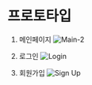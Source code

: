 

# 프로토타입

1. 메인페이지
![Main-2](https://user-images.githubusercontent.com/71305852/113148304-abb7ba00-926c-11eb-972f-7d987bce95b7.png)



2. 로그인
![Login](https://user-images.githubusercontent.com/71305852/113148492-dace2b80-926c-11eb-9119-ae71766a4b2b.jpg)


3. 회원가입
![Sign Up](https://user-images.githubusercontent.com/71305852/113148526-e4579380-926c-11eb-9ef3-2d2ab7559c24.jpg)